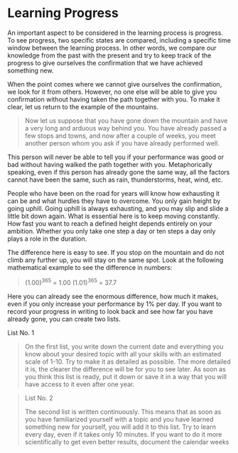 # Learning Progress

An important aspect to be considered in the learning process is progress. To see progress, two specific states are compared, including a specific time window between the learning process. In other words, we compare our knowledge from the past with the present and try to keep track of the progress to give ourselves the confirmation that we have achieved something new.

When the point comes where we cannot give ourselves the confirmation, we look for it from others. However, no one else will be able to give you confirmation without having taken the path together with you. To make it clear, let us return to the example of the mountains.

> Now let us suppose that you have gone down the mountain and have a very long and arduous way behind you. You have already passed a few stops and towns, and now after a couple of weeks, you meet another person whom you ask if you have already performed well. 

This person will never be able to tell you if your performance was good or bad without having walked the path together with you. Metaphorically speaking, even if this person has already gone the same way, all the factors cannot have been the same, such as rain, thunderstorms, heat, wind, etc.

People who have been on the road for years will know how exhausting it can be and what hurdles they have to overcome. You only gain height by going uphill. Going uphill is always exhausting, and you may slip and slide a little bit down again. What is essential here is to keep moving constantly. How fast you want to reach a defined height depends entirely on your ambition. Whether you only take one step a day or ten steps a day only plays a role in the duration.

The difference here is easy to see. If you stop on the mountain and do not climb any further up, you will stay on the same spot. Look at the following mathematical example to see the difference in numbers:

> (1.00)<sup>365</sup> = 1.00
> (1.01)<sup>365</sup> = 37.7

Here you can already see the enormous difference, how much it makes, even if you only increase your performance by 1% per day. If you want to record your progress in writing to look back and see how far you have already gone, you can create two lists.

List No. 1
> On the first list, you write down the current date and everything you know about your desired topic with all your skills with an estimated scale of 1-10. Try to make it as detailed as possible. The more detailed it is, the clearer the difference will be for you to see later. As soon as you think this list is ready, put it down or save it in a way that you will have access to it even after one year.

> List No. 2
>
> The second list is written continuously. This means that as soon as you have familiarized yourself with a topic and you have learned something new for yourself, you will add it to this list. Try to learn every day, even if it takes only 10 minutes. If you want to do it more scientifically to get even better results, document the calendar weeks
